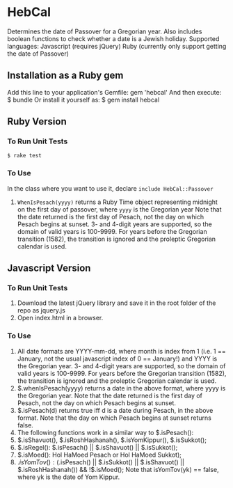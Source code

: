 # HebCal

Determines the date of Passover for a Gregorian year. Also includes boolean functions to check whether a date is a Jewish holiday.
Supported languages:
 Javascript (requires jQuery)
 Ruby (currently only support getting the date of Passover)

## Installation as a Ruby gem

Add this line to your application's Gemfile:
    gem 'hebcal'
And then execute:
    $ bundle
Or install it yourself as:
    $ gem install hebcal

## Ruby Version

### To Run Unit Tests
    $ rake test

### To Use
In the class where you want to use it, declare `include HebCal::Passover`

1. `WhenIsPesach(yyyy)` returns a Ruby Time object representing midnight on the first day of passover, where `yyyy` is the Gregorian year
Note that the date returned is the first day of Pesach, not the day on which Pesach begins at sunset.
3- and 4-digit years are supported, so the domain of valid years is 100-9999.  For years before the Gregorian transition (1582), the transition is ignored and the proleptic Gregorian calendar is used.

## Javascript Version

### To Run Unit Tests
1. Download the latest jQuery library and save it in the root folder of the repo as jquery.js
2. Open index.html in a browser.

### To Use
1. All date formats are YYYY-mm-dd, where month is index from 1 (i.e. 1 == January, not the usual javascript index of 0 == January!) and YYYY is the Gregorian year.
 3- and 4-digit years are supported, so the domain of valid years is 100-9999.  For years before the Gregorian transition (1582), the transition is ignored and the proleptic Gregorian calendar is used.
2. $.whenIsPesach(yyyy) returns a date in the above format, where yyyy is the Gregorian year.
Note that the date returned is the first day of Pesach, not the day on which Pesach begins at sunset.
3. $.isPesach(d) returns true iff d is a date during Pesach, in the above format.  Note that the day on which Pesach begins at sunset returns false.
4. The following functions work in a similar way to $.isPesach():
 1. $.isShavuot(), $.isRoshHashanah(), $.isYomKippur(), $.isSukkot();
 2. $.isRegel(): $.isPesach() || $.isShavuot() || $.isSukkot();
 3. $.isMoed(): Hol HaMoed Pesach or Hol HaMoed Sukkot);
 4. $.isYomTov(): ($.isPesach() || $.isSukkot() || $.isShavuot() || $.isRoshHashanah()) && !$.isMoed();
Note that isYomTov(yk) == false, where yk is the date of Yom Kippur.
